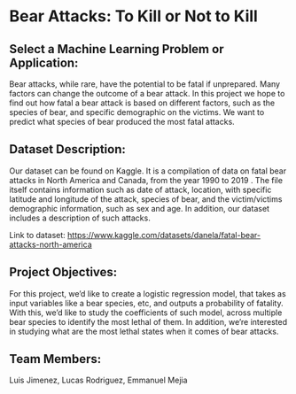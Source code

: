 <h1>Bear Attacks: To Kill or Not to Kill</h1>

<h2>Select a Machine Learning Problem or Application:</h2>
 
Bear attacks, while rare, have the potential to be fatal if unprepared. Many factors can change the outcome of a bear attack. In this project we hope to find out how fatal a bear attack is based on different factors, such as the species of bear, and specific demographic on the victims. We want to predict what species of bear produced the most fatal attacks.
 
<h2>Dataset Description:</h2>
 
Our dataset can be found on Kaggle. It is a compilation of data on fatal bear attacks in North America and Canada, from the year 1990 to 2019 . The file itself contains information such as date of attack, location, with specific latitude and longitude of the attack, species of bear, and the victim/victims demographic information, such as sex and age. In addition,
our dataset includes a description of such attacks.   
 
Link to dataset: https://www.kaggle.com/datasets/danela/fatal-bear-attacks-north-america
 
<h2>Project Objectives:</h2>
 
For this project, we’d like to create a logistic regression model, that takes as input variables like a bear species, etc,  and outputs a probability of fatality. With this, we’d like to study the coefficients of such model, across multiple bear species to identify the most lethal of them. In addition, we’re interested in studying what are the most lethal states when it comes of bear attacks.

<h2>Team Members:</h2>
Luis Jimenez, Lucas Rodriguez, Emmanuel Mejia
